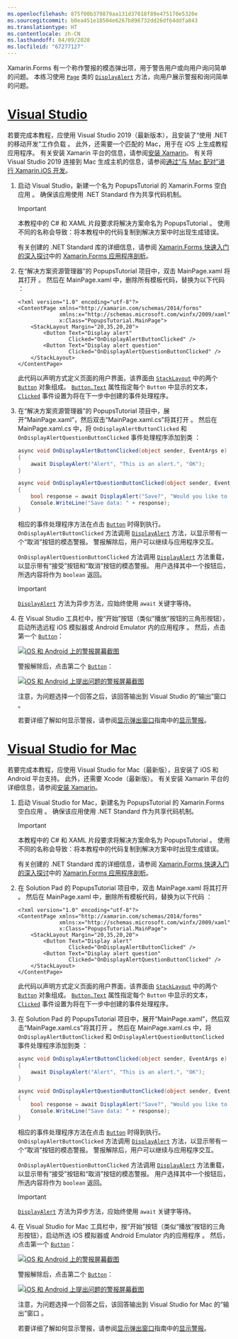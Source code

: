 ```yaml
---
ms.openlocfilehash: 875f00b379879aa131d37018f89e475170e5320e
ms.sourcegitcommit: b0ea451e18504e6267b896732dd26df64ddfa843
ms.translationtype: HT
ms.contentlocale: zh-CN
ms.lasthandoff: 04/09/2020
ms.locfileid: "67277127"
---
```

Xamarin.Forms 有一个称作警报的模态弹出项，用于警告用户或向用户询问简单的问题。 本练习使用 [`Page`](xref:Xamarin.Forms.Page) 类的 [`DisplayAlert`](xref:Xamarin.Forms.Page.DisplayAlert*) 方法，向用户展示警报和询问简单的问题。

# <a name="visual-studio"></a>[Visual Studio](#tab/vswin)

若要完成本教程，应使用 Visual Studio 2019（最新版本），且安装了“使用 .NET 的移动开发”工作负载  。 此外，还需要一个匹配的 Mac，用于在 iOS 上生成教程应用程序。 有关安装 Xamarin 平台的信息，请参阅[安装 Xamarin](~/get-started/installation/index.md)。 有关将 Visual Studio 2019 连接到 Mac 生成主机的信息，请参阅[通过“与 Mac 配对”进行 Xamarin.iOS 开发](~/ios/get-started/installation/windows/connecting-to-mac/index.md)。

1. 启动 Visual Studio，新建一个名为 PopupsTutorial 的 Xamarin.Forms 空白应用  。 确保该应用使用 .NET Standard 作为共享代码机制。

    > [!IMPORTANT]
    > 本教程中的 C# 和 XAML 片段要求将解决方案命名为 PopupsTutorial  。 使用不同的名称会导致：将本教程中的代码复制到解决方案中时出现生成错误。

    有关创建的 .NET Standard 库的详细信息，请参阅 [Xamarin.Forms 快速入门的深入探讨](~/get-started/first-app/index.md)中的 [Xamarin.Forms 应用程序剖析](~/get-started/first-app/index.md)。

1. 在“解决方案资源管理器”的 PopupsTutorial 项目中，双击 MainPage.xaml 将其打开    。 然后在 MainPage.xaml 中，删除所有模板代码，替换为以下代码  ：

    ```xaml
    <?xml version="1.0" encoding="utf-8"?>
    <ContentPage xmlns="http://xamarin.com/schemas/2014/forms"
                 xmlns:x="http://schemas.microsoft.com/winfx/2009/xaml"
                 x:Class="PopupsTutorial.MainPage">
        <StackLayout Margin="20,35,20,20">
            <Button Text="Display alert"
                    Clicked="OnDisplayAlertButtonClicked" />
            <Button Text="Display alert question"
                    Clicked="OnDisplayAlertQuestionButtonClicked" />
        </StackLayout>
    </ContentPage>
    ```

    此代码以声明方式定义页面的用户界面，该界面由 [`StackLayout`](xref:Xamarin.Forms.StackLayout) 中的两个 [`Button`](xref:Xamarin.Forms.Button) 对象组成。 [`Button.Text`](xref:Xamarin.Forms.Button.Text) 属性指定每个 `Button` 中显示的文本，[`Clicked`](xref:Xamarin.Forms.Button.Clicked) 事件设置为将在下一步中创建的事件处理程序。

1. 在“解决方案资源管理器”的 PopupsTutorial 项目中，展开“MainPage.xaml”，然后双击“MainPage.xaml.cs”将其打开     。 然后在 MainPage.xaml.cs 中，将 `OnDisplayAlertButtonClicked` 和 `OnDisplayAlertQuestionButtonClicked` 事件处理程序添加到类  ：

    ```csharp
    async void OnDisplayAlertButtonClicked(object sender, EventArgs e)
    {
        await DisplayAlert("Alert", "This is an alert.", "OK");
    }

    async void OnDisplayAlertQuestionButtonClicked(object sender, EventArgs e)
    {
        bool response = await DisplayAlert("Save?", "Would you like to save your data?", "Yes", "No");
        Console.WriteLine("Save data: " + response);
    }
    ```

    相应的事件处理程序方法在点击 [`Button`](xref:Xamarin.Forms.Button) 时得到执行。 `OnDisplayAlertButtonClicked` 方法调用 [`DisplayAlert`](xref:Xamarin.Forms.Page.DisplayAlert*) 方法，以显示带有一个“取消”按钮的模态警报。 警报解除后，用户可以继续与应用程序交互。

    `OnDisplayAlertQuestionButtonClicked` 方法调用 [`DisplayAlert`](xref:Xamarin.Forms.Page.DisplayAlert*) 方法重载，以显示带有“接受”按钮和“取消”按钮的模态警报。 用户选择其中一个按钮后，所选内容将作为 `boolean` 返回。

    > [!IMPORTANT]
    > [`DisplayAlert`](xref:Xamarin.Forms.Page.DisplayAlert*) 方法为异步方法，应始终使用 `await` 关键字等待。

1. 在 Visual Studio 工具栏中，按“开始”按钮（类似“播放”按钮的三角形按钮），启动所选远程 iOS 模拟器或 Android Emulator 内的应用程序  。 然后，点击第一个 [`Button`](xref:Xamarin.Forms.Button)：

    [![iOS 和 Android 上的警报屏幕截图](../images/alert.png "警报")](../images/alert-large.png#lightbox "警报")

    警报解除后，点击第二个 [`Button`](xref:Xamarin.Forms.Button)：

    [![iOS 和 Android 上提出问题的警报屏幕截图](../images/alert-question.png "提出问题的警报")](../images/alert-question-large.png#lightbox "提出问题的警报")

    注意，为问题选择一个回答之后，该回答输出到 Visual Studio 的“输出”窗口  。

    若要详细了解如何显示警报，请参阅[显示弹出窗口](~/xamarin-forms/user-interface/pop-ups.md)指南中的[显示警报](~/xamarin-forms/user-interface/pop-ups.md#display-an-alert)。

# <a name="visual-studio-for-mac"></a>[Visual Studio for Mac](#tab/vsmac)

若要完成本教程，应使用 Visual Studio for Mac（最新版），且安装了 iOS 和 Android 平台支持。 此外，还需要 Xcode（最新版）。 有关安装 Xamarin 平台的详细信息，请参阅[安装 Xamarin](~/get-started/installation/index.md)。

1. 启动 Visual Studio for Mac，新建名为 PopupsTutorial 的 Xamarin.Forms 空白应用  。 确保该应用使用 .NET Standard 作为共享代码机制。

    > [!IMPORTANT]
    > 本教程中的 C# 和 XAML 片段要求将解决方案命名为 PopupsTutorial  。 使用不同的名称会导致：将本教程中的代码复制到解决方案中时出现生成错误。

    有关创建的 .NET Standard 库的详细信息，请参阅 [Xamarin.Forms 快速入门的深入探讨](~/get-started/first-app/index.md)中的 [Xamarin.Forms 应用程序剖析](~/get-started/first-app/index.md)。

1. 在 Solution Pad 的 PopupsTutorial 项目中，双击 MainPage.xaml 将其打开    。 然后在 MainPage.xaml 中，删除所有模板代码，替换为以下代码  ：

    ```xaml
    <?xml version="1.0" encoding="utf-8"?>
    <ContentPage xmlns="http://xamarin.com/schemas/2014/forms"
                 xmlns:x="http://schemas.microsoft.com/winfx/2009/xaml"
                 x:Class="PopupsTutorial.MainPage">
        <StackLayout Margin="20,35,20,20">
            <Button Text="Display alert"
                    Clicked="OnDisplayAlertButtonClicked" />
            <Button Text="Display alert question"
                    Clicked="OnDisplayAlertQuestionButtonClicked" />
        </StackLayout>
    </ContentPage>
    ```

    此代码以声明方式定义页面的用户界面，该界面由 [`StackLayout`](xref:Xamarin.Forms.StackLayout) 中的两个 [`Button`](xref:Xamarin.Forms.Button) 对象组成。 [`Button.Text`](xref:Xamarin.Forms.Button.Text) 属性指定每个 `Button` 中显示的文本，[`Clicked`](xref:Xamarin.Forms.Button.Clicked) 事件设置为将在下一步中创建的事件处理程序。

1. 在 Solution Pad 的 PopupsTutorial 项目中，展开“MainPage.xaml”，然后双击“MainPage.xaml.cs”将其打开     。 然后在 MainPage.xaml.cs 中，将 `OnDisplayAlertButtonClicked` 和 `OnDisplayAlertQuestionButtonClicked` 事件处理程序添加到类  ：

    ```csharp
    async void OnDisplayAlertButtonClicked(object sender, EventArgs e)
    {
        await DisplayAlert("Alert", "This is an alert.", "OK");
    }

    async void OnDisplayAlertQuestionButtonClicked(object sender, EventArgs e)
    {
        bool response = await DisplayAlert("Save?", "Would you like to save your data?", "Yes", "No");
        Console.WriteLine("Save data: " + response);
    }
    ```

    相应的事件处理程序方法在点击 [`Button`](xref:Xamarin.Forms.Button) 时得到执行。 `OnDisplayAlertButtonClicked` 方法调用 [`DisplayAlert`](xref:Xamarin.Forms.Page.DisplayAlert*) 方法，以显示带有一个“取消”按钮的模态警报。 警报解除后，用户可以继续与应用程序交互。

    `OnDisplayAlertQuestionButtonClicked` 方法调用 [`DisplayAlert`](xref:Xamarin.Forms.Page.DisplayAlert*) 方法重载，以显示带有“接受”按钮和“取消”按钮的模态警报。 用户选择其中一个按钮后，所选内容将作为 `boolean` 返回。

    > [!IMPORTANT]
    > [`DisplayAlert`](xref:Xamarin.Forms.Page.DisplayAlert*) 方法为异步方法，应始终使用 `await` 关键字等待。

1. 在 Visual Studio for Mac 工具栏中，按“开始”按钮（类似“播放”按钮的三角形按钮），启动所选 iOS 模拟器或 Android Emulator 内的应用程序  。 然后，点击第一个 [`Button`](xref:Xamarin.Forms.Button)：

    [![iOS 和 Android 上的警报屏幕截图](../images/alert.png "警报")](../images/alert-large.png#lightbox "警报")

    警报解除后，点击第二个 [`Button`](xref:Xamarin.Forms.Button)：

    [![iOS 和 Android 上提出问题的警报屏幕截图](../images/alert-question.png "提出问题的警报")](../images/alert-question-large.png#lightbox "提出问题的警报")

    注意，为问题选择一个回答之后，该回答输出到 Visual Studio for Mac 的“输出”窗口  。

    若要详细了解如何显示警报，请参阅[显示弹出窗口](~/xamarin-forms/user-interface/pop-ups.md)指南中的[显示警报](~/xamarin-forms/user-interface/pop-ups.md#display-an-alert)。
